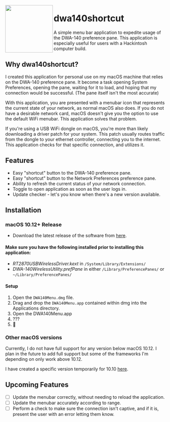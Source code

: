 <img align="left" src="https://user-images.githubusercontent.com/37427166/50706897-c9156380-1024-11e9-9619-85d66212410e.png" width="150" height="150"></img>

# dwa140shortcut

A simple menu bar application to expedite usage of the DWA-140 preference pane. This application is especially useful for users with a Hackintosh computer build.

## Why dwa140shortcut?

I created this application for personal use on my macOS machine that relies on the DWA-140 preference pane. It become a task opening System Preferences, opening the pane, waiting for it to load, and hoping that my connection would be successful. (The pane itself isn't the most accurate)

With this application, you are presented with a menubar icon that represents the current state of your network, as normal macOS also does. If you do not have a desirable network card, macOS doesn't give you the option to use the default WiFi menubar. This application solves that problem.

If you're using a USB WiFi dongle on macOS, you're more than likely downloading a driver patch for your system. This patch usually routes traffic from the dongle to your ethernet controller, connecting you to the internet. This application checks for that specific connection, and utilizes it.

## Features

* Easy "shortcut" button to the DWA-140 preference pane.
* Easy "shortcut" button to the Network Preferences preference pane.
* Ability to refresh the current status of your network connection.
* Toggle to open application as soon as the user logs in.
* Update checker - let's you know when there's a new version available. 


## Installation 

### macOS 10.12+ Release

* Download the latest release of the software from [here](https://github.com/FivePixels/dwa140shortcut/releases).

#### **Make sure you have the following installed prior to installing this application:**

* _RT2870USBWirelessDriver.kext_ in `/System/Library/Extensions/`
* _DWA-140WirelessUtility.prefPane_ in either `/Library/PreferencePanes/` or `~/Library/PreferencePanes/`


#### Setup 

1. Open the `DWA140Menu.dmg` file.
2. Drag and drop the `DWA140Menu.app` contained within dmg into the Applications directory.
3. Open the DWA140Menu.app
4. ???
5. :tada:

### Other macOS versions

Currently, I do not have full support for any version below macOS 10.12. I plan in the future to add full support but some of the frameworks I'm depending on only work above 10.12.

I have created a specific version temporarily for 10.10 [here](https://github.com/FivePixels/dwa140shortcut/issues/1#issuecomment-449897887).

## Upcoming Features
- [ ] Update the menubar correctly, without needing to reload the application.
- [ ] Update the menubar accurately according to range.
- [ ] Perform a check to make sure the connection isn't captive, and if it is, present the user with an error letting them know.
